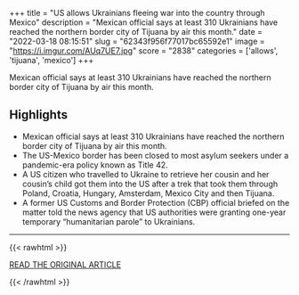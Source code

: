+++
title = "US allows Ukrainians fleeing war into the country through Mexico"
description = "Mexican official says at least 310 Ukrainians have reached the northern border city of Tijuana by air this month."
date = "2022-03-18 08:15:51"
slug = "62343f956f77017bc65592e1"
image = "https://i.imgur.com/AUq7UE7.jpg"
score = "2838"
categories = ['allows', 'tijuana', 'mexico']
+++

Mexican official says at least 310 Ukrainians have reached the northern border city of Tijuana by air this month.

## Highlights

- Mexican official says at least 310 Ukrainians have reached the northern border city of Tijuana by air this month.
- The US-Mexico border has been closed to most asylum seekers under a pandemic-era policy known as Title 42.
- A US citizen who travelled to Ukraine to retrieve her cousin and her cousin’s child got them into the US after a trek that took them through Poland, Croatia, Hungary, Amsterdam, Mexico City and then Tijuana.
- A former US Customs and Border Protection (CBP) official briefed on the matter told the news agency that US authorities were granting one-year temporary “humanitarian parole” to Ukrainians.

---

{{< rawhtml >}}
  <p class="article-category">
    <a target="_blank" href="https://www.aljazeera.com/news/2022/3/17/us-allows-ukrainians-fleeing-war-into-country-through-mexico">READ THE ORIGINAL ARTICLE</a>
  </p>
{{< /rawhtml >}}
